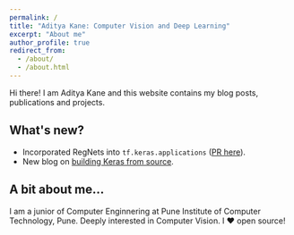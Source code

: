 ```yaml
---
permalink: /
title: "Aditya Kane: Computer Vision and Deep Learning"
excerpt: "About me"
author_profile: true
redirect_from: 
  - /about/
  - /about.html
---
```


Hi there! I am Aditya Kane and this website contains my blog posts, publications and projects.
<br>

## What's new?

- Incorporated RegNets into `tf.keras.applications` ([PR here](https://github.com/keras-team/keras/pull/15702)).
- New blog on [building Keras from source](https://towardsdatascience.com/building-keras-from-source-a-follow-along-guide-2bcc4cea3aec).

## A bit about me...

I am a junior of Computer Enginnering at Pune Institute of Computer Technology, Pune. Deeply interested in Computer Vision. I ❤️ open source! 
